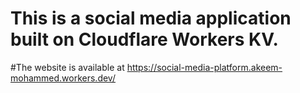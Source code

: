 # This is a social media application built on Cloudflare Workers KV. 

#The website is available at https://social-media-platform.akeem-mohammed.workers.dev/


